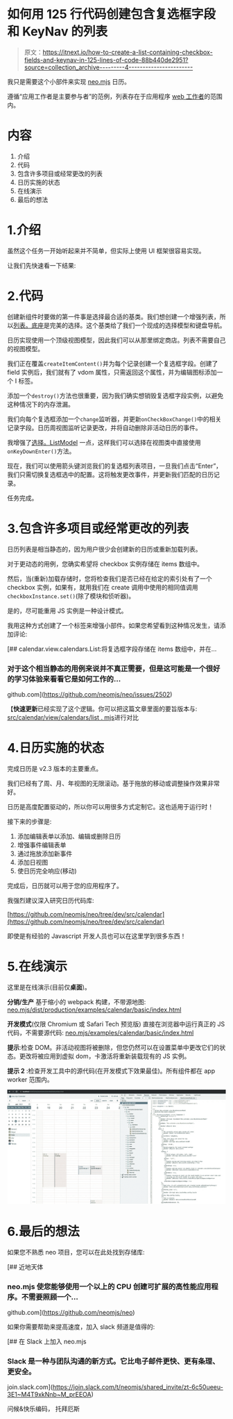 # 如何用 125 行代码创建包含复选框字段和 KeyNav 的列表

> 原文：<https://itnext.io/how-to-create-a-list-containing-checkbox-fields-and-keynav-in-125-lines-of-code-88b440de2951?source=collection_archive---------4----------------------->

我只是需要这个小部件来实现 [neo.mjs](https://github.com/neomjs/neo) 日历。

遵循“应用工作者是主要参与者”的范例，列表存在于应用程序 [web 工作者](https://developer.mozilla.org/en-US/docs/Web/API/Worker)的范围内。

# 内容

1.  介绍
2.  代码
3.  包含许多项目或经常更改的列表
4.  日历实施的状态
5.  在线演示
6.  最后的想法

# 1.介绍

虽然这个任务一开始听起来并不简单，但实际上使用 UI 框架很容易实现。

让我们先快速看一下结果:

# 2.代码

创建新组件时要做的第一件事是选择最合适的基类。我们想创建一个增强列表，所以[列表。底座](https://github.com/neomjs/neo/blob/dev/src/list/Base.mjs)是完美的选择。这个基类给了我们一个现成的选择模型和键盘导航。

日历实现使用一个顶级视图模型，因此我们可以从那里绑定商店。列表不需要自己的视图模型。

我们正在覆盖`createItemContent()`并为每个记录创建一个复选框字段。创建了 field 实例后，我们就有了 vdom 属性，只需返回这个属性，并为编辑图标添加一个 I 标签。

添加一个`destroy()`方法也很重要，因为我们确实想销毁复选框字段实例，以避免这种情况下的内存泄漏。

我们向每个复选框添加一个`change`监听器，并更新`onCheckBoxChange()`中的相关记录字段。日历周视图监听记录更改，并将自动删除非活动日历的事件。

我增强了[选择。ListModel](https://github.com/neomjs/neo/blob/dev/src/selection/ListModel.mjs) 一点，这样我们可以选择在视图类中直接使用`onKeyDownEnter()`方法。

现在，我们可以使用箭头键浏览我们的复选框列表项目，一旦我们点击“Enter”，我们只需切换复选框选中的配置。这将触发更改事件，并更新我们匹配的日历记录。

任务完成。

# 3.包含许多项目或经常更改的列表

日历列表是相当静态的，因为用户很少会创建新的日历或重新加载列表。

对于更动态的用例，您确实希望将 checkbox 实例存储在 items 数组中。

然后，当(重新)加载存储时，您将检查我们是否已经在给定的索引处有了一个 checkbox 实例，如果有，就用我们在 create 调用中使用的相同值调用`checkboxInstance.set()`(除了模块和侦听器)。

是的，尽可能重用 JS 实例是一种设计模式。

我用这种方式创建了一个标签来增强小部件。如果您希望看到这种情况发生，请添加评论:

[](https://github.com/neomjs/neo/issues/2502) [## calendar.view.calendars.List:将复选框字段存储在 items 数组中，并在…

### 对于这个相当静态的用例来说并不真正需要，但是这可能是一个很好的学习体验来看看它是如何工作的…

github.com](https://github.com/neomjs/neo/issues/2502) 

【**快速更新**已经实现了这个逻辑。你可以把这篇文章里面的要旨版本与:
[src/calendar/view/calendars/list . mjs](https://github.com/neomjs/neo/blob/dev/src/calendar/view/calendars/List.mjs)进行对比

# 4.日历实施的状态

完成日历是 v2.3 版本的主要重点。

我们已经有了周、月、年视图的无限滚动。基于拖放的移动或调整操作效果非常好。

日历是高度配置驱动的，所以你可以用很多方式定制它。这也适用于运行时！

接下来的步骤是:

1.  添加编辑表单以添加、编辑或删除日历
2.  增强事件编辑表单
3.  通过拖放添加新事件
4.  添加日视图
5.  使日历完全响应(移动)

完成后，日历就可以用于您的应用程序了。

我强烈建议深入研究日历代码库:

[https://github.com/neomjs/neo/tree/dev/src/calendar](https://github.com/neomjs/neo/tree/dev/src/calendar)

即使是有经验的 Javascript 开发人员也可以在这里学到很多东西！

# 5.在线演示

这里是在线演示(目前仅**桌面**)。

**分销/生产**
基于缩小的 webpack 构建，不带源地图:
[neo.mjs/dist/production/examples/calendar/basic/index.html](https://neomjs.github.io/pages/node_modules/neo.mjs/dist/production/examples/calendar/basic/index.html)

**开发模式**(仅限 Chromium 或 Safari Tech 预览版)
直接在浏览器中运行真正的 JS 代码，不需要源代码:
[neo.mjs/examples/calendar/basic/index.html](https://neomjs.github.io/pages/node_modules/neo.mjs/examples/calendar/basic/index.html)

**提示**:检查 DOM。非活动视图将被删除，但您仍然可以在设置菜单中更改它们的状态。更改将被应用到虚拟 dom，卡激活将重新装载现有的 JS 实例。

**提示 2** :检查开发工具中的源代码(在开发模式下效果最佳)。所有组件都在 app worker 范围内。

![](img/3fadd92f5a6a5355224a1242e81bef9d.png)

# 6.最后的想法

如果您不熟悉 neo 项目，您可以在此处找到存储库:

[](https://github.com/neomjs/neo) [## 近地天体

### neo.mjs 使您能够使用一个以上的 CPU 创建可扩展的高性能应用程序。不需要照顾一个…

github.com](https://github.com/neomjs/neo) 

如果你需要帮助来提高速度，加入 slack 频道是值得的:

[](https://join.slack.com/t/neomjs/shared_invite/zt-6c50ueeu-3E1~M4T9xkNnb~M_prEEOA) [## 在 Slack 上加入 neo.mjs

### Slack 是一种与团队沟通的新方式。它比电子邮件更快、更有条理、更安全。

join.slack.com](https://join.slack.com/t/neomjs/shared_invite/zt-6c50ueeu-3E1~M4T9xkNnb~M_prEEOA) 

问候&快乐编码，
托拜厄斯